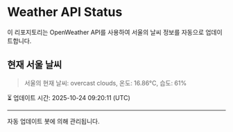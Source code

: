 
# Weather API Status

이 리포지토리는 OpenWeather API를 사용하여 서울의 날씨 정보를 자동으로 업데이트합니다.

## 현재 서울 날씨
> 서울의 현재 날씨: overcast clouds, 온도: 16.86°C, 습도: 61%

⏳ 업데이트 시간: 2025-10-24 09:20:11 (UTC)

---
자동 업데이트 봇에 의해 관리됩니다.
